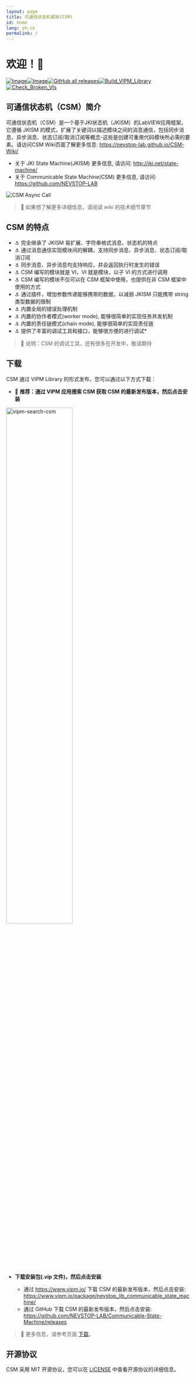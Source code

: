 ```yaml
---
layout: page
title: 可通信状态机框架(CSM)
id: home
lang: zh-cn
permalink: /
---
```


<!--  [50%] HOME 页面(md-page[x]) - English[√] | Chinese [√]
- [x] CSM框架的介绍
- [x] CSM框架的特点
- [ ] CSM框架的应用场景
- [x] CSM框架的下载链接
- [x] 开源资源使用说明
 -->

# 欢迎！🌱

[![Image](https://www.vipm.io/package/nevstop_lib_communicable_state_machine/badge.svg?metric=installs)](https://www.vipm.io/package/nevstop_lib_communicable_state_machine/)[![Image](https://www.vipm.io/package/nevstop_lib_communicable_state_machine/badge.svg?metric=stars)](https://www.vipm.io/package/nevstop_lib_communicable_state_machine/)[![GitHub all releases](https://img.shields.io/github/downloads/NEVSTOP-LAB/Communicable-State-Machine/total)](https://github.com/NEVSTOP-LAB/Communicable-State-Machine/releases)[![Build_VIPM_Library](https://github.com/NEVSTOP-LAB/Communicable-State-Machine/actions/workflows/Build_VIPM_Library.yml/badge.svg?branch=main)](https://github.com/NEVSTOP-LAB/Communicable-State-Machine/actions/workflows/Build_VIPM_Library.yml)[![Check_Broken_VIs](https://github.com/NEVSTOP-LAB/Communicable-State-Machine/actions/workflows/Check_Broken_VIs.yml/badge.svg?branch=main)](https://github.com/NEVSTOP-LAB/Communicable-State-Machine/actions/workflows/Check_Broken_VIs.yml)

## 可通信状态机（CSM）简介

可通信状态机（CSM）是一个基于JKI状态机（JKISM）的LabVIEW应用框架。它遵循 JKISM 的模式，扩展了关键词以描述模块之间的消息通信，包括同步消息、异步消息、状态订阅/取消订阅等概念-这些是创建可重用代码模块所必需的要素。请访问CSM Wiki页面了解更多信息: <https://nevstop-lab.github.io/CSM-Wiki/>

- 关于 JKI State Machine(JKISM) 更多信息, 请访问: <http://jki.net/state-machine/>
- 关于 Communicable State Machine(CSM) 更多信息, 请访问: <https://github.com/NEVSTOP-LAB>

![CSM Async Call](https://nevstop-lab.github.io/CSM-Wiki/assets/img/Homepage%20Image.png)

> 📓
> 如果想了解更多详细信息，请阅读 wiki 的技术细节章节
>

## CSM 的特点

- :anchor: 完全继承了 JKISM 易扩展、字符串格式消息、状态机的特点
- :anchor: 通过消息通信实现模块间的解耦，支持同步消息、异步消息、状态订阅/取消订阅
- :anchor: 同步消息、异步消息均支持响应，并会返回执行时发生的错误
- :anchor: CSM 编写的模块就是 VI，VI 就是模块，以子 VI 的方式进行调用
- :anchor: CSM 编写的模块不仅可以在 CSM 框架中使用，也提供在非 CSM 框架中使用的方式
- :anchor: 通过插件，增加参数传递能够携带的数据，以减弱 JKISM 只能携带 string 类型数据的限制
- :anchor: 内置全局的错误处理机制
- :anchor: 内置的协作者模式(worker mode), 能够很简单的实现任务并发机制
- :anchor: 内置的责任链模式(chain mode), 能够很简单的实现责任链
- :anchor: 提供了丰富的调试工具和接口，能够很方便的进行调试*

>
> 📓 说明：CSM 的调试工具，还有很多在开发中，敬请期待
>

## 下载

CSM 通过 VIPM Library 的形式发布，您可以通过以下方式下载：

- 🥇 **推荐：通过 VIPM 应用搜索 CSM 获取 CSM 的最新发布版本，然后点击安装**

<img src="assets/img/VIPM%20Search%20CSM.png" alt="vipm-search-csm" width="60%">

- **下载安装包(.vip 文件)，然后点击安装**

  - 通过 <https://www.vipm.io/> 下载 CSM 的最新发布版本，然后点击安装:<br/>
    <https://www.vipm.io/package/nevstop_lib_communicable_state_machine/>
  - 通过 GitHub 下载 CSM 的最新发布版本，然后点击安装:<br/>
    <https://github.com/NEVSTOP-LAB/Communicable-State-Machine/releases>

> 📓
> 更多信息，请参考页面 [下载](https://nevstop-lab.github.io/CSM-Wiki/release-of-csm)。
>

## 开源协议

CSM 采用 MIT 开源协议，您可以在 [LICENSE](https://github.com/NEVSTOP-LAB/Communicable-State-Machine/blob/main/LICENSE) 中查看开源协议的详细信息。
